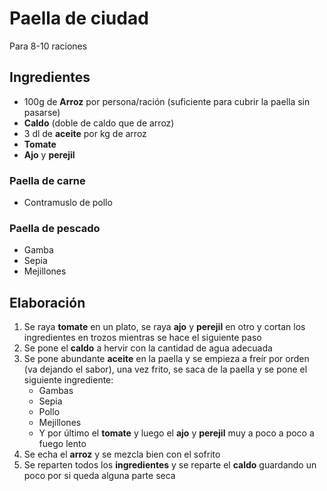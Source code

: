 # Paella de ciudad

<p>Para 8-10 raciones</p>

<h2>Ingredientes</h2>
<ul>
	<li>100g de <strong>Arroz</strong> por persona/ración (suficiente para cubrir la paella sin pasarse)</li>
	<li><strong>Caldo</strong> (doble de caldo que de arroz)</li>
	<li>3 dl de <strong>aceite</strong> por kg de arroz</li>
	<li><strong>Tomate</strong></li>
	<li><strong>Ajo</strong> y <strong>perejil</strong></li>
</ul>

<h3>Paella de carne</h3>
<ul>
	<li>Contramuslo de pollo</li>
</ul>

<h3>Paella de pescado</h3>
<ul>
	<li>Gamba</span></li>
	<li>Sepia</span></li>
	<li>Mejillones</span></li>
</ul>

<h2>Elaboración</h2>
<ol>
	<li>Se raya <strong>tomate</strong> en un plato, se raya <strong>ajo</strong> y <strong>perejil</strong> en otro y cortan los ingredientes en trozos mientras se hace el siguiente paso</li>
	<li>Se pone el <strong>caldo</strong> a hervir con la cantidad de agua adecuada</li>
	<li>Se pone abundante <strong>aceite</strong> en la paella y se empieza a freír por orden (va dejando el sabor), una vez frito, se saca de la paella y se pone el siguiente ingrediente:
<ul>
	<li>Gambas</li>
	<li>Sepia</li>
  <li>Pollo</li>
	<li>Mejillones</li>
	<li>Y por último el <strong>tomate</strong> y luego el <strong>ajo</strong> y <strong>perejil</strong> muy a poco a poco a fuego lento</li>
</ul>
</li>
	<li>Se echa el <strong>arroz</strong> y se mezcla bien con el sofrito</li>
	<li>Se reparten todos los <strong>ingredientes</strong> y se reparte el <strong>caldo</strong> guardando un poco por si queda alguna parte seca</li>
</ol>
